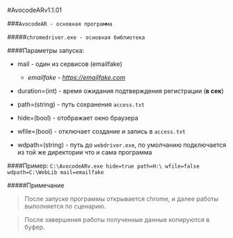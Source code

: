 #AvocodeARv1.1.01

###`AvocodeAR - основная программа`

#####`chromedriver.exe - основная библиотека`

####Параметры запуска:

* mail - один из сервисов (emailfake)

    * *emailfake - https://emailfake.com*					

- duration=(int) - время ожидания подтверждения регистрации (**в сек**)

- path=(string) - путь сохранения `access.txt`

- hide=(bool) - отображает окно браузера

- wfile=(bool) - отключает создание и запись в `access.txt`

- wdpath=(string) - путь до `webdriver.exe`, по умолчанию подключается из той же директории что и сама программа

####Пример:
`C:\AvocodeARv.exe hide=true path=H:\ wfile=false wdpath=C:\WebLib mail=emailfake`

#####Примечание

> После запуске программы открывается chrome, и далее работы выполняется по сценарию.

> После завершения работы полученные данные копируются в буфер.
